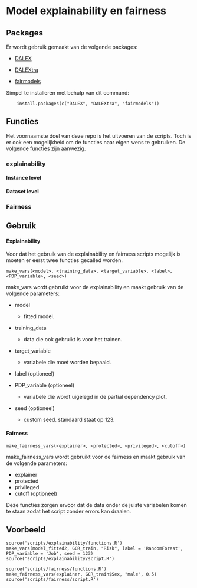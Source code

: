# Model explainability en fairness

## Packages

Er wordt gebruik gemaakt van de volgende packages:

- [DALEX](https://modeloriented.github.io/DALEX/)  

- [DALEXtra](https://modeloriented.github.io/DALEXtra/)

- [fairmodels](https://modeloriented.github.io/fairmodels/)

Simpel te installeren met behulp van dit command:

        install.packages(c("DALEX", "DALEXtra", "fairmodels"))

## Functies
Het voornaamste doel van deze repo is het uitvoeren van de scripts. Toch is er ook een mogelijkheid om de functies naar eigen wens te gebruiken. De volgende functies zijn aanwezig.

### explainability

#### Instance level

#### Dataset level

### Fairness

## Gebruik

#### Explainability

Voor dat het gebruik van de explainability en fairness scripts mogelijk is moeten er eerst twee functies gecalled worden.

    make_vars(<model>, <training_data>, <target_variable>, <label>, <PDP_variable>, <seed>)

make_vars wordt gebruikt voor de explainability en maakt gebruik van de volgende parameters:

- model
    - fitted model.
- training_data
    - data die ook gebruikt is voor het trainen.
- target_variable
    - variabele die moet worden bepaald.


- label (optioneel)
- PDP_variable (optioneel)
    - variabele die wordt uigelegd in de partial dependency plot.
- seed (optioneel)
    - custom seed. standaard staat op 123.


#### Fairness

    make_fairness_vars(<explainer>, <protected>, <privileged>, <cutoff>)
    
make_fairness_vars wordt gebruikt voor de fairness en maakt gebruik van de volgende parameters:

- explainer
- protected
- privileged
- cutoff (optioneel)

Deze functies zorgen ervoor dat de data onder de juiste variabelen komen te staan zodat het script zonder errors kan draaien.


## Voorbeeld
    source('scripts/explainability/functions.R')
    make_vars(model_fitted2, GCR_train, "Risk", label = 'RandomForest', PDP_variable = 'Job', seed = 123)   
    source('scripts/explainability/script.R') 

    source('scripts/fairness/functions.R')
    make_fairness_vars(explainer, GCR_train$Sex, "male", 0.5)
    source('scripts/fairness/script.R')



